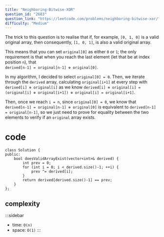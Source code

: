 ```yaml
---
title: "Neighboring-Bitwise-XOR"
question_id: "2683"
question_link: "https://leetcode.com/problems/neighboring-bitwise-xor/"
difficulty: "Medium"
---
```


The trick to this question is to realise that if,
for example, `[0, 1, 0]` is a valid original array, then consequently, `[1, 0, 1]`, is also a valid original array.

This means that you can set `original[0]` as either `0` or `1`;
the only requirement is that when you reach the last element (let that be at index position `n`),
that \
`derived[n-1] = original[n-1] ⊕ original[0]`.

In my algorithm, I decided to select `original[0] = 0`.
Then, we iterate through the `derived` array, calculating `original[i+1]` at every step with `derived[i] ⊕ original[i]` as we know `derived[i] ⊕ original[i] = (original[i] ⊕ original[i+1]) ⊕ original[i] = original[i+1]`.

Then, once we reach `i = n`, since `original[0] = 0`, we know that `derived[n-1] = original[n-1] ⊕ original[0]`
is equivalent to `derived[n-1] = original[n-1]`, so we just need to prove for equality between the two elements to verify if an `original` array exists.

# cod<span>e</span>

``` {.cpp}
class Solution {
public:
    bool doesValidArrayExist(vector<int>& derived) {
        int prev = 0;
        for (int i = 0; i < derived.size()-1; ++i) {
            prev ^= derived[i];
        }
        return derived[derived.size()-1] == prev;
    }
};
```

## complexit<span>y</span>

:::sidebar
- time: `O(n)`
- space: `O(1)`
:::
